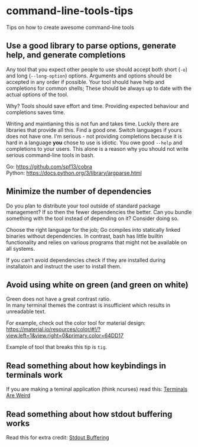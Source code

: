 # command-line-tools-tips

Tips on how to create awesome command-line tools


## Use a good library to parse options, generate help, and generate completions

Any tool that you expect other people to use should accept both short (`-o`) and long (`--long-option`) options. Arguments and options should be accepted in any order if possible.
Your tool should have help and completions for common shells; These should be always up to date with the actual options of the tool.

Why? Tools should save effort and time. Providing expected behaviour and completions saves time.

Writing and maintianing this is not fun and takes time. Luckily there are libraries that provide all this. Find a good one. Switch languages if yours does not have one. I'm serious - not providing completions because it is hard in a language **you** chose to use is idiotic. You owe good `--help` and completions to your users. This alone is a reason why you should not write serious command-line tools in bash.


Go: https://github.com/spf13/cobra  
Python: https://docs.python.org/3/library/argparse.html

## Minimize the number of dependencies

Do you plan to distribute your tool outside of standard package management? If so then the fewer dependencies the better. 
Can you bundle something with the tool instead of depending on it? Consider doing so.

Choose the right language for the job; Go compiles into statically linked binaries without dependencies. In contrast, bash has little builtin functionality and relies on various programs that might not be available on all systems.

If you can't avoid dependencies check if they are installed during installatoin and instruct the user to install them.

## Avoid using white on green (and green on white)

Green does not have a great contrast ratio.  
In many terminal themes the contrast is insufficient which results in unreadable text.

For example, check out the color tool for material design: https://material.io/resources/color/#!/?view.left=1&view.right=0&primary.color=64DD17

Example of tool that breaks this tip is `tig`.


## Read something about how keybindings in terminals work 

If you are making a teminal application (think ncurses) read this: [Terminals Are Weird](http://catern.com/posts/terminal_quirks.html)

## Read something about how stdout buffering works

Read this for extra credit: [Stdout Buffering](https://eklitzke.org/stdout-buffering)
